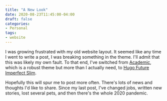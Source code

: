 ```yaml
---
title: "A New Look"
date: 2020-08-23T11:45:00-04:00
draft: false
categories:
- Personal
tags:
- website
---
```


I was growing frustrated with my old website layout. It seemed like any time I went to write a post, I was breaking something in the theme. I'll admit that this was likely my own fault. To that end, I've switched from [Academic](https://themes.gohugo.io/academic/), which is a robust theme but more than I actually need, to [Hugo Future Imperfect Slim](https://themes.gohugo.io/hugo-future-imperfect-slim/). 

Hopefully this will spur me to post more often. There's lots of news and thoughts I'd like to share. Since my last post, I've changed jobs, written new stories, lost several pets, and then there's the whole 2020 pandemic.
